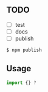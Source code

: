 ## TODO

- [ ] test
- [ ] docs
- [ ] publish

```
$ npm publish
```

## Usage

```js
import {} ?
```
